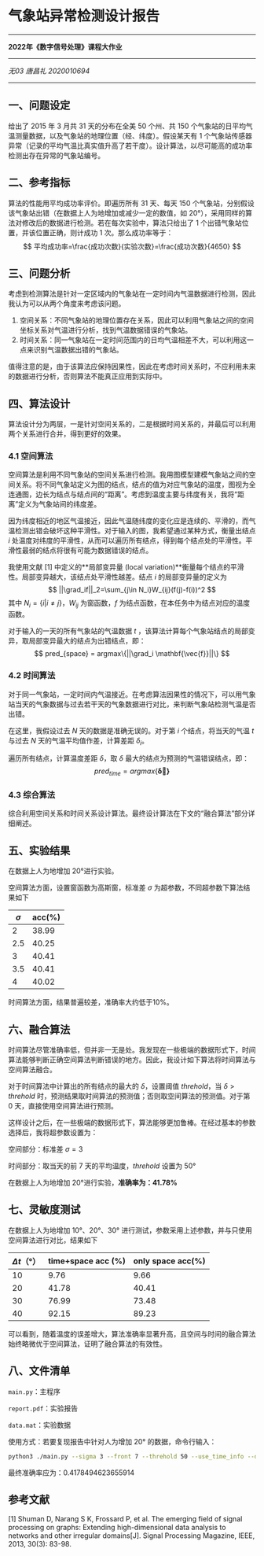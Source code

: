 # 气象站异常检测设计报告

---

**2022年《数字信号处理》课程大作业**

---

*无03 唐昌礼 2020010694*

---

## 一、问题设定

给出了 2015 年 3 月共 31 天的分布在全美 50 个州、共 150 个气象站的日平均气温测量数据，以及气象站的地理位置（经、纬度）。假设某天有 1 个气象站传感器异常（记录的平均气温比真实值升高了若干度）。设计算法，以尽可能高的成功率检测出存在异常的气象站编号。

## 二、参考指标

算法的性能用平均成功率评价。即遍历所有 31 天、每天 150 个气象站，分别假设该气象站出错（在数据上人为地增加或减少一定的数值，如 20°），采用同样的算法对修改后的数据进行检测。若在每次实验中，算法只给出了 1 个出错气象站位置，并该位置正确，则计成功 1 次。那么成功率等于：
$$
平均成功率=\frac{成功次数}{实验次数}=\frac{成功次数}{4650}
$$

## 三、问题分析

考虑到检测算法是针对一定区域内的气象站在一定时间内气温数据进行检测，因此我认为可以从两个角度来考虑该问题。

1. 空间关系：不同气象站的地理位置存在关系，因此可以利用气象站之间的空间坐标关系对气温进行分析，找到气温数据错误的气象站。
2. 时间关系：同一气象站在一定时间范围内的日均气温相差不大，可以利用这一点来识别气温数据出错的气象站。

值得注意的是，由于该算法应保持因果性，因此在考虑时间关系时，不应利用未来的数据进行分析，否则算法不能真正应用到实际中。

## 四、算法设计

算法设计分为两层，一是针对空间关系的，二是根据时间关系的，并最后可以利用两个关系进行合并，得到更好的效果。

### 4.1 空间算法

空间算法是利用不同气象站的空间关系进行检测。我用图模型建模气象站之间的空间关系。将不同气象站定义为图的结点，结点的值为对应气象站的温度，图视为全连通图，边长为结点与结点间的“距离”。考虑到温度主要与纬度有关，我将“距离”定义为气象站间的纬度差。

因为纬度相近的地区气温接近，因此气温随纬度的变化应是连续的、平滑的，而气温检测出错会破坏这种平滑性。对于输入的图，我希望通过某种方式，衡量出结点 $i$ 处温度对纬度的平滑性，从而可以遍历所有结点，得到每个结点处的平滑性。平滑性最弱的结点将很有可能为数据错误的结点。

我使用文献 [1] 中定义的**局部变异量 (local variation)**衡量每个结点的平滑性。局部变异越大，该结点处平滑性越差。结点 $i$ 的局部变异量的定义为
$$
||\grad_if||_2=\sum_{j\in N_i}W_{ij}(f(j)-f(i))^2
$$
其中 $N_i=\{i|i\neq j\}$，$W_{ij}$ 为窗函数，$f$ 为结点函数，在本任务中为结点对应的温度函数。

对于输入的一天的所有气象站的气温数据 $t$ ，该算法计算每个气象站结点的局部变异，取局部变异最大的结点为出错结点，即：
$$
pred_{space} = argmax\{||\grad_i \mathbf{\vec{f}}||\}
$$

### 4.2 时间算法

对于同一气象站，一定时间内气温接近。在考虑算法因果性的情况下，可以用气象站当天的气象数据与过去若干天的气象数据进行对比，来判断气象站检测气温是否出错。

在这里，我假设过去 $N$ 天的数据是准确无误的。对于第 $i$ 个结点，将当天的气温 $t$ 与过去 $N$ 天的气温平均值作差，计算差距 $\delta_i$。

遍历所有结点，计算温度差距 $\delta$，取 $\delta$ 最大的结点为预测的气温错误结点，即：
$$
pred_{time}=argmax\{\mathbf{\vec{\delta}\}}
$$

### 4.3 综合算法

综合利用空间关系和时间关系设计算法。最终设计算法在下文的“融合算法”部分详细阐述。

## 五、实验结果

在数据上人为地增加 20°进行实验。

空间算法方面，设置窗函数为高斯窗，标准差 $\sigma$ 为超参数，不同超参数下算法结果如下

| $\sigma$ | acc(%) |
| -------- | ------ |
| 2        | 38.99  |
| 2.5      | 40.25  |
| 3        | 40.41  |
| 3.5      | 40.41  |
| 4        | 40.02  |

时间算法方面，结果普遍较差，准确率大约低于10%。

## 六、融合算法

时间算法尽管准确率低，但并非一无是处。我发现在一些极端的数据形式下，时间算法能够判断正确空间算法判断错误的地方。因此，我设计如下算法将时间算法与空间算法融合。

对于时间算法中计算出的所有结点的最大的 $\delta$，设置阈值 $threhold$，当 $\delta>threhold$ 时，预测结果取时间算法的预测值；否则取空间算法的预测值。对于第 0 天，直接使用空间算法进行预测。

这样设计之后，在一些极端的数据形式下，算法能够更加鲁棒。在经过基本的参数选择后，我将超参数设置为：

空间部分：标准差 $\sigma=3$

时间部分：取当天的前 7 天的平均温度，$threhold$ 设置为 50°

在数据上人为地增加 20°进行实验，**准确率为：$41.78\%$**

## 七、灵敏度测试

在数据上人为地增加 10°、20°、30° 进行测试，参数采用上述参数，并与只使用空间算法进行对比，结果如下

| $\Delta t$（°） | time+space acc (%) | only space acc(%) |
| --------------- | ------------------ | ----------------- |
| 10              | 9.76               | 9.66              |
| 20              | 41.78              | 40.41             |
| 30              | 76.99              | 73.48             |
| 40              | 92.15              | 89.23             |

可以看到，随着温度的误差增大，算法准确率显著升高，且空间与时间的融合算法始终略微优于空间算法，证明了融合算法的有效性。

## 八、文件清单

`main.py`：主程序

`report.pdf`：实验报告

`data.mat`：实验数据

使用方式：若要复现报告中针对人为增加 20° 的数据，命令行输入：

~~~bash
python3 ./main.py --sigma 3 --front 7 --threhold 50 --use_time_info --delta_t 20
~~~

最终准确率应为：0.4178494623655914

## 参考文献

[1] Shuman D, Narang S K, Frossard P, et al. The emerging field of signal processing on graphs: Extending high-dimensional data analysis to networks and other irregular domains[J]. Signal Processing Magazine, IEEE, 2013, 30(3): 83-98.